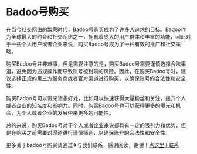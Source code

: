 # Badoo号购买

在当今社交网络的繁荣时代，Badoo号购买成为了许多人追求的目标。Badoo作为全球最大的约会和社交网络之一，拥有着庞大的用户群体和丰富的功能，因此对于一些个人用户或者企业来说，购买Badoo号成为了一种有效的推广和社交策略。

购买Badoo号并非难事，但是需要注意的是，购买Badoo号需要谨慎选择合法渠道，避免因为违规操作而导致账号被封禁的风险。因此，在购买Badoo号时，建议选择正规的第三方服务商或者官方渠道进行购买，以确保账号的合法性和安全性。

购买Badoo号可以带来诸多好处，比如可以快速获得大量粉丝和关注，提升个人或者企业的知名度和影响力。同时，购买Badoo号也可以获得更多的曝光和机会，为个人或者企业的发展带来更多的可能性。

总的来说，购买Badoo号对于个人或者企业来说都具有一定的吸引力和优势，但是在购买之前需要对渠道进行谨慎筛选，以确保账号的合法性和安全性。

更多关于badoo号购买请通过✈与我们联系，感谢阅读，谢谢！[点这里✈联系](https://sms.k02.cc)